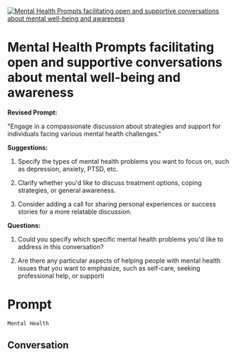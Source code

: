 
[![Mental Health Prompts facilitating open and supportive conversations about mental well-being and awareness](https://flow-prompt-covers.s3.us-west-1.amazonaws.com/icon/Minimalist/i4.png)]()
# Mental Health Prompts facilitating open and supportive conversations about mental well-being and awareness 


**Revised Prompt:**

"Engage in a compassionate discussion about strategies and support for individuals facing various mental health challenges."



**Suggestions:**

1. Specify the types of mental health problems you want to focus on, such as depression, anxiety, PTSD, etc.

2. Clarify whether you'd like to discuss treatment options, coping strategies, or general awareness.

3. Consider adding a call for sharing personal experiences or success stories for a more relatable discussion.



**Questions:**

1. Could you specify which specific mental health problems you'd like to address in this conversation?

2. Are there any particular aspects of helping people with mental health issues that you want to emphasize, such as self-care, seeking professional help, or supporti

# Prompt

```
Mental Health

```

## Conversation




